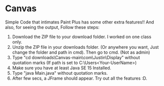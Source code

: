 # Canvas
Simple Code that intimates Paint Plus has some other extra features!!
And also, for seeing the output, Follow these steps:
1. Download the ZIP file to your download folder. I worked on one class only.
2. Unzip the ZIP file in your downloads folder. (Or anywhere you want, Just change the folder and path in cmd). Then go to cmd. (Not as admin) 
3. Type "cd downloads\Canvas-main\com\Justin\Display\" without quotation marks (If path is set to C:\Users\<Your-UserName>\) 
4. Make sure you have at least Java SE 15 Installed.
5. Type "java Main.java" without quotation marks.
6. After few secs, a JFrame should appear. Try out all the features :D.
